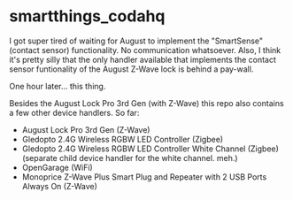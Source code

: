 # smartthings_codahq

I got super tired of waiting for August to implement the "SmartSense" (contact sensor) functionality.  No communication whatsoever.  Also, I think it's pretty silly that the only handler available that implements the contact sensor funtionality of the August Z-Wave lock is behind a pay-wall.

One hour later...  this thing.

Besides the August Lock Pro 3rd Gen (with Z-Wave) this repo also contains a few other device handlers.  So far:

- August Lock Pro 3rd Gen (Z-Wave)
- Gledopto 2.4G Wireless RGBW LED Controller (Zigbee) 
- Gledopto 2.4G Wireless RGBW LED Controller White Channel (Zigbee) (separate child device handler for the white channel. meh.)
- OpenGarage (WiFi)
- Monoprice Z-Wave Plus Smart Plug and Repeater with 2 USB Ports Always On (Z-Wave)
